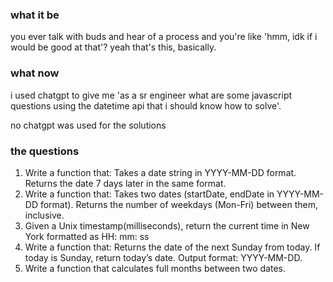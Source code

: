 ### what it be

you ever talk with buds and hear of a process and you're like 'hmm, idk if i would be good at that'? yeah that's this, basically.

### what now

i used chatgpt to give me 'as a sr engineer what are some javascript questions using the datetime api that i should know how to solve'.

no chatgpt was used for the solutions

### the questions

1. Write a function that:
   Takes a date string in YYYY-MM-DD format.
   Returns the date 7 days later in the same format.
2. Write a function that:
   Takes two dates (startDate, endDate in YYYY-MM-DD format).
   Returns the number of weekdays (Mon-Fri) between them, inclusive.
3. Given a Unix timestamp(milliseconds), return the current time in New York formatted as HH: mm: ss
4. Write a function that:
   Returns the date of the next Sunday from today.
   If today is Sunday, return today’s date.
   Output format: YYYY-MM-DD.
5. Write a function that calculates full months between two dates.
